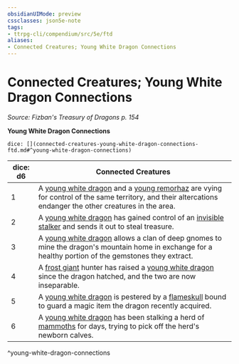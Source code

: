 ```yaml
---
obsidianUIMode: preview
cssclasses: json5e-note
tags:
- ttrpg-cli/compendium/src/5e/ftd
aliases:
- Connected Creatures; Young White Dragon Connections
---
```

# Connected Creatures; Young White Dragon Connections
*Source: Fizban's Treasury of Dragons p. 154* 

**Young White Dragon Connections**

`dice: [](connected-creatures-young-white-dragon-connections-ftd.md#^young-white-dragon-connections)`

| dice: d6 | Connected Creatures |
|----------|---------------------|
| 1 | A [young white dragon](/3-Mechanics/CLI/Compendium/bestiary/dragon/young-white-dragon.md) and a [young remorhaz](/3-Mechanics/CLI/Compendium/bestiary/monstrosity/young-remorhaz.md) are vying for control of the same territory, and their altercations endanger the other creatures in the area. |
| 2 | A [young white dragon](/3-Mechanics/CLI/Compendium/bestiary/dragon/young-white-dragon.md) has gained control of an [invisible stalker](/3-Mechanics/CLI/Compendium/bestiary/elemental/invisible-stalker.md) and sends it out to steal treasure. |
| 3 | A [young white dragon](/3-Mechanics/CLI/Compendium/bestiary/dragon/young-white-dragon.md) allows a clan of deep gnomes to mine the dragon's mountain home in exchange for a healthy portion of the gemstones they extract. |
| 4 | A [frost giant](/3-Mechanics/CLI/Compendium/bestiary/giant/frost-giant.md) hunter has raised a [young white dragon](/3-Mechanics/CLI/Compendium/bestiary/dragon/young-white-dragon.md) since the dragon hatched, and the two are now inseparable. |
| 5 | A [young white dragon](/3-Mechanics/CLI/Compendium/bestiary/dragon/young-white-dragon.md) is pestered by a [flameskull](/3-Mechanics/CLI/Compendium/bestiary/undead/flameskull.md) bound to guard a magic item the dragon recently acquired. |
| 6 | A [young white dragon](/3-Mechanics/CLI/Compendium/bestiary/dragon/young-white-dragon.md) has been stalking a herd of [mammoths](/3-Mechanics/CLI/Compendium/bestiary/beast/mammoth.md) for days, trying to pick off the herd's newborn calves. |
^young-white-dragon-connections